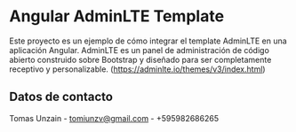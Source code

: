 # Angular AdminLTE Template

Este proyecto es un ejemplo de cómo integrar el template AdminLTE en una aplicación Angular. AdminLTE es un panel de administración de código abierto construido sobre Bootstrap y diseñado para ser completamente receptivo y personalizable. (https://adminlte.io/themes/v3/index.html)

## Datos de contacto
Tomas Unzain - tomiunzv@gmail.com - +595982686265